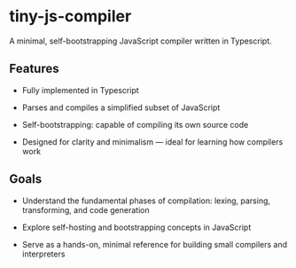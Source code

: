 # tiny-js-compiler

A minimal, self-bootstrapping JavaScript compiler written in Typescript.

## Features

- Fully implemented in Typescript

- Parses and compiles a simplified subset of JavaScript

- Self-bootstrapping: capable of compiling its own source code

- Designed for clarity and minimalism — ideal for learning how compilers work

## Goals

- Understand the fundamental phases of compilation: lexing, parsing, transforming, and code generation

- Explore self-hosting and bootstrapping concepts in JavaScript

- Serve as a hands-on, minimal reference for building small compilers and interpreters
